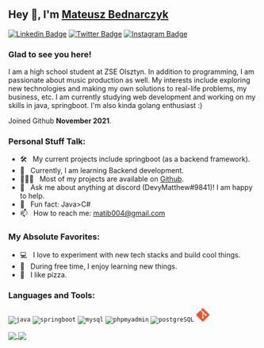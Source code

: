 ## Hey 👋, I'm [Mateusz Bednarczyk](https://github.com/MateuszBednarczyk)

[![Linkedin Badge](https://img.shields.io/badge/-LinkedIn-0e76a8?style=flat-square&logo=Linkedin&logoColor=white)](https://www.linkedin.com/in/mateusz-bednarczyk-497a29227/)
[![Twitter Badge](https://img.shields.io/badge/-Twitter-00acee?style=flat-square&logo=Twitter&logoColor=white)](https://twitter.com/DevyMatthew)
[![Instagram Badge](https://img.shields.io/badge/-Instagram-e4405f?style=flat-square&logo=Instagram&logoColor=white)](https://www.instagram.com/mati_bednarczyk/)

### Glad to see you here! &nbsp;

I am a high school student at ZSE Olsztyn. In addition to programming, I am passionate about music production as well. My interests include exploring new technologies and making my own solutions to real-life problems, my business, etc.  I am currently studying web development and working on my skills in java, springboot. I'm also kinda golang enthusiast :)

Joined Github **November 2021**.

### Personal Stuff Talk:

- 🛠 &nbsp; My current projects include springboot (as a backend framework).
- 🚀 &nbsp; Currently, I am learning Backend development.
- 👨🏻‍💻 &nbsp; Most of my projects are available on [Github](https://github.com/MateuszBednarczyk).
- 💬 &nbsp; Ask me about anything at discord (DevyMatthew#9841)! I am happy to help.
- 👾 &nbsp; Fun fact: Java>C#
- 📫 &nbsp; How to reach me: matib004@gmail.com

### My Absolute Favorites:

- 💻 &nbsp; I love to experiment with new tech stacks and build cool things.
- 📰 &nbsp; During free time, I enjoy learning new things. 
- 🍕 &nbsp; I like pizza.

### Languages and Tools:

<code><img height="27" src="http://codecouple.pl/wp-content/uploads/2017/02/java-logo.png" alt="java"></code>
<code><img height="27" src="https://miro.medium.com/max/856/1*O68LbDvD5Dcsnez73M7v4Q.png" alt="springboot"></code>
<code><img height="27" src="https://cdn.liveagent.com/app/uploads/2020/11/MySQL-Logo.png" alt="mysql"></code>
<code><img height="27" src="https://upload.wikimedia.org/wikipedia/commons/thumb/4/4f/PhpMyAdmin_logo.svg/2560px-PhpMyAdmin_logo.svg.png" alt="phpmyadmin"></code>
<code><img height="27" src="https://wiki.postgresql.org/wiki/File:PostgreSQL_logo.3colors.svg" alt="postgreSQL"></code>
<code><img height="27" src="https://raw.githubusercontent.com/devicons/devicon/master/icons/git/git-original.svg" alt="git"></code>

<a href="https://github.com/anuraghazra/github-readme-stats">
  <img align="center" src="https://github-readme-stats.vercel.app/api/pin/?username=MateuszBednarczyk&" />
</a>
<a href="https://github.com/anuraghazra/convoychat">
  <img align="center" src="https://github-readme-stats.vercel.app/api/pin/?username=MateuszBednarczyk" />
</a>
